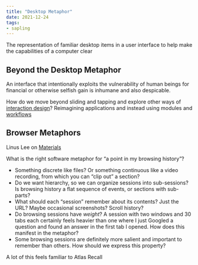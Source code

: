 ```yaml
---
title: "Desktop Metaphor"
date: 2021-12-24
tags:
- sapling
---
```


The representation of familiar desktop items in a user interface to help make the capabilities of a computer clear

## Beyond the Desktop Metaphor
An interface that intentionally exploits the vulnerability of human beings for financial or otherwise selfish gain is inhumane and also despicable.

How do we move beyond sliding and tapping and explore other ways of [interaction design](thoughts/interaction%20design.md)? Reimagining applications and instead using modules and [workflows](thoughts/workflows.md)

## Browser Metaphors
Linus Lee on [Materials](https://thesephist.com/posts/materials/)

What is the right software metaphor for “a point in my browsing history”?
- Something discrete like files? Or something continuous like a video recording, from which you can “clip out” a section?
- Do we want hierarchy, so we can organize sessions into sub-sessions? Is browsing history a flat sequence of events, or sections with sub-parts?
- What should each “session” remember about its contents? Just the URL? Maybe occasional screenshots? Scroll history?
- Do browsing sessions have _weight_? A session with two windows and 30 tabs each certainly feels heavier than one where I just Googled a question and found an answer in the first tab I opened. How does this manifest in the metaphor?
- Some browsing sessions are definitely more salient and important to remember than others. How should we express this property?

A lot of this feels familiar to Atlas Recall